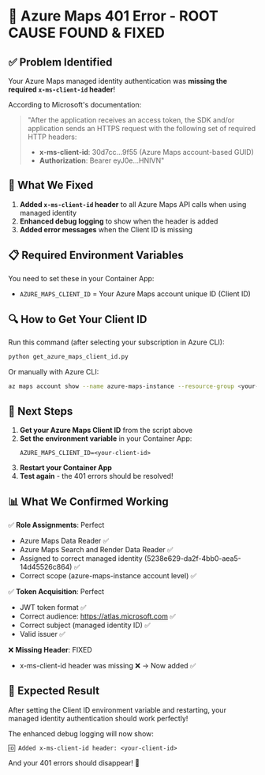 # 🎯 Azure Maps 401 Error - ROOT CAUSE FOUND & FIXED

## ✅ **Problem Identified**
Your Azure Maps managed identity authentication was **missing the required `x-ms-client-id` header**!

According to Microsoft's documentation:
> "After the application receives an access token, the SDK and/or application sends an HTTPS request with the following set of required HTTP headers:
> - **x-ms-client-id**: 30d7cc…9f55 (Azure Maps account-based GUID)
> - **Authorization**: Bearer eyJ0e…HNIVN"

## 🔧 **What We Fixed**
1. **Added `x-ms-client-id` header** to all Azure Maps API calls when using managed identity
2. **Enhanced debug logging** to show when the header is added
3. **Added error messages** when the Client ID is missing

## 📋 **Required Environment Variables**
You need to set these in your Container App:
- `AZURE_MAPS_CLIENT_ID` = Your Azure Maps account unique ID (Client ID)

## 🔍 **How to Get Your Client ID**
Run this command (after selecting your subscription in Azure CLI):
```bash
python get_azure_maps_client_id.py
```

Or manually with Azure CLI:
```bash
az maps account show --name azure-maps-instance --resource-group <your-rg> --query properties.uniqueId -o tsv
```

## 🚀 **Next Steps**
1. **Get your Azure Maps Client ID** from the script above
2. **Set the environment variable** in your Container App:
   ```
   AZURE_MAPS_CLIENT_ID=<your-client-id>
   ```
3. **Restart your Container App**
4. **Test again** - the 401 errors should be resolved!

## 📊 **What We Confirmed Working**
✅ **Role Assignments**: Perfect
- Azure Maps Data Reader ✅
- Azure Maps Search and Render Data Reader ✅
- Assigned to correct managed identity (5238e629-da2f-4bb0-aea5-14d45526c864) ✅
- Correct scope (azure-maps-instance account level) ✅

✅ **Token Acquisition**: Perfect
- JWT token format ✅
- Correct audience: https://atlas.microsoft.com ✅
- Correct subject (managed identity ID) ✅
- Valid issuer ✅

❌ **Missing Header**: FIXED
- x-ms-client-id header was missing ❌ → Now added ✅

## 🎉 **Expected Result**
After setting the Client ID environment variable and restarting, your managed identity authentication should work perfectly!

The enhanced debug logging will now show:
```
🆔 Added x-ms-client-id header: <your-client-id>
```

And your 401 errors should disappear! 🎯
